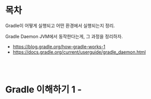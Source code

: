 # 목차

Gradle이 어떻게 실행되고 어떤 환경에서 실행되는지 정리.

Gradle Daemon JVM에서 동작한다는게, 그 과정을 정리하자.

* https://blog.gradle.org/how-gradle-works-1
* https://docs.gradle.org/current/userguide/gradle_daemon.html

<br>

<br>

# Gradle 이해하기 1 - 




